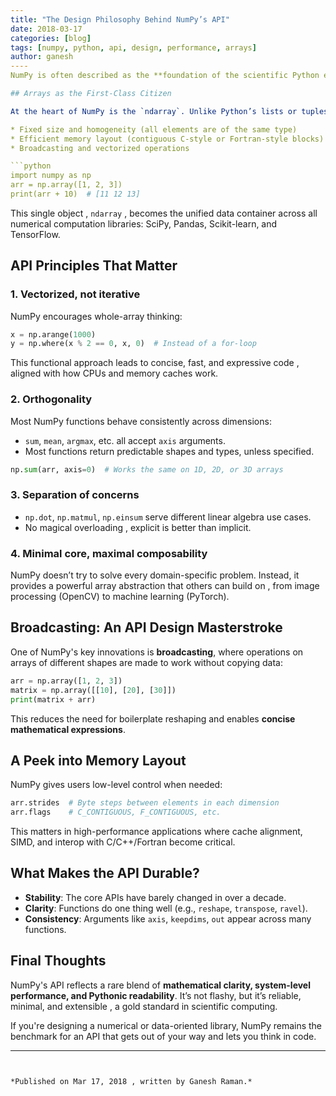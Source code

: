 ```yaml
---
title: "The Design Philosophy Behind NumPy’s API"
date: 2018-03-17
categories: [blog]
tags: [numpy, python, api, design, performance, arrays]
author: ganesh
----
NumPy is often described as the **foundation of the scientific Python ecosystem**. But beyond performance and vectorization, what makes NumPy truly enduring is its **clean, minimal, and orthogonal API design** , shaped over years by necessity, clarity, and performance.

## Arrays as the First-Class Citizen

At the heart of NumPy is the `ndarray`. Unlike Python’s lists or tuples, `ndarray` supports:

* Fixed size and homogeneity (all elements are of the same type)
* Efficient memory layout (contiguous C-style or Fortran-style blocks)
* Broadcasting and vectorized operations

```python
import numpy as np
arr = np.array([1, 2, 3])
print(arr + 10)  # [11 12 13]
```

This single object , `ndarray` , becomes the unified data container across all numerical computation libraries: SciPy, Pandas, Scikit-learn, and TensorFlow.

## API Principles That Matter

### 1. **Vectorized, not iterative**

NumPy encourages whole-array thinking:

```python
x = np.arange(1000)
y = np.where(x % 2 == 0, x, 0)  # Instead of a for-loop
```

This functional approach leads to concise, fast, and expressive code , aligned with how CPUs and memory caches work.

### 2. **Orthogonality**

Most NumPy functions behave consistently across dimensions:

* `sum`, `mean`, `argmax`, etc. all accept `axis` arguments.
* Most functions return predictable shapes and types, unless specified.

```python
np.sum(arr, axis=0)  # Works the same on 1D, 2D, or 3D arrays
```

### 3. **Separation of concerns**

* `np.dot`, `np.matmul`, `np.einsum` serve different linear algebra use cases.
* No magical overloading , explicit is better than implicit.

### 4. **Minimal core, maximal composability**

NumPy doesn’t try to solve every domain-specific problem. Instead, it provides a powerful array abstraction that others can build on , from image processing (OpenCV) to machine learning (PyTorch).

## Broadcasting: An API Design Masterstroke

One of NumPy's key innovations is **broadcasting**, where operations on arrays of different shapes are made to work without copying data:

```python
arr = np.array([1, 2, 3])
matrix = np.array([[10], [20], [30]])
print(matrix + arr)
```

This reduces the need for boilerplate reshaping and enables **concise mathematical expressions**.

## A Peek into Memory Layout

NumPy gives users low-level control when needed:

```python
arr.strides  # Byte steps between elements in each dimension
arr.flags    # C_CONTIGUOUS, F_CONTIGUOUS, etc.
```

This matters in high-performance applications where cache alignment, SIMD, and interop with C/C++/Fortran become critical.

## What Makes the API Durable?

* **Stability**: The core APIs have barely changed in over a decade.
* **Clarity**: Functions do one thing well (e.g., `reshape`, `transpose`, `ravel`).
* **Consistency**: Arguments like `axis`, `keepdims`, `out` appear across many functions.

## Final Thoughts

NumPy's API reflects a rare blend of **mathematical clarity, system-level performance, and Pythonic readability**. It’s not flashy, but it’s reliable, minimal, and extensible , a gold standard in scientific computing.

If you're designing a numerical or data-oriented library, NumPy remains the benchmark for an API that gets out of your way and lets you think in code.

---
```


*Published on Mar 17, 2018 , written by Ganesh Raman.*
